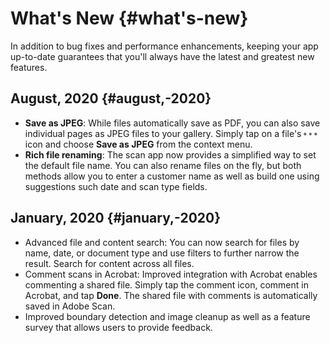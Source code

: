    
# What's New {#what's-new}

In addition to bug fixes and performance enhancements, keeping your app up-to-date guarantees that you'll always have the latest and greatest new features.

## August, 2020 {#august,-2020}

* **Save as JPEG**: While files automatically save as PDF, you can also save individual pages as JPEG files to your gallery. Simply tap on a file's ![image](./images/overflowicon.png) icon and choose **Save as JPEG** from the context menu. 
* **Rich file renaming**: The scan app now provides a simplified way to set the default file name. You can also rename files on the fly, but both methods allow you to enter a customer name as well as build one using suggestions such date and scan type fields.


## January, 2020 {#january,-2020}

* Advanced file and content search: You can now search for files by name, date, or document type and use filters to further narrow the result. Search for content across all files. 
* Comment scans in Acrobat: Improved integration with Acrobat enables commenting a shared file. Simply tap the comment icon, comment in Acrobat, and tap **Done**. The shared file with comments is automatically saved in Adobe Scan. 
* Improved boundary detection and image cleanup as well as a feature survey that allows users to provide feedback. 

